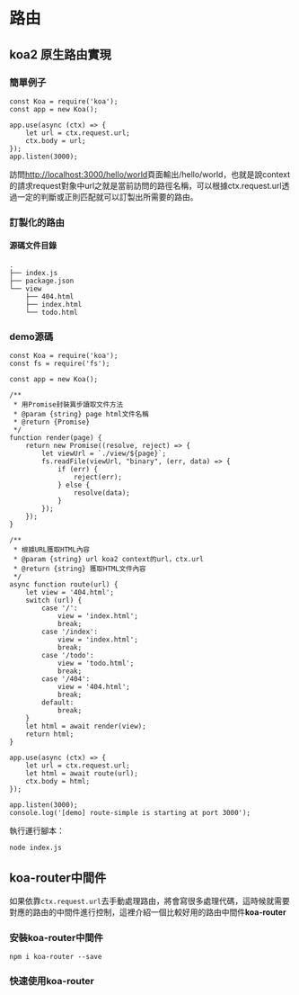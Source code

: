 # 路由

## koa2 原生路由實現

### 簡單例子

```
const Koa = require('koa');
const app = new Koa();

app.use(async (ctx) => {
    let url = ctx.request.url;
    ctx.body = url;
});
app.listen(3000);
```

訪問[http://localhost:3000/hello/world](http://localhost:3000/hello/world)頁面輸出/hello/world，也就是說context的請求request對象中url之就是當前訪問的路徑名稱，可以根據ctx.request.url透過一定的判斷或正則匹配就可以訂製出所需要的路由。

### 訂製化的路由

#### 源碼文件目錄

```
.
├── index.js
├── package.json
└── view
    ├── 404.html
    ├── index.html
    └── todo.html
```

### demo源碼

```
const Koa = require('koa');
const fs = require('fs');

const app = new Koa();

/**
 * 用Promise封裝異步讀取文件方法
 * @param {string} page html文件名稱
 * @return {Promise}
 */
function render(page) {
    return new Promise((resolve, reject) => {
        let viewUrl = `./view/${page}`;
        fs.readFile(viewUrl, "binary", (err, data) => {
            if (err) {
                reject(err);
            } else {
                resolve(data);
            }
        });
    });
}

/**
 * 根據URL獲取HTML內容
 * @param {string} url koa2 context的url，ctx.url
 * @return {string} 獲取HTML文件內容
 */
async function route(url) {
    let view = '404.html';
    switch (url) {
        case '/':
            view = 'index.html';
            break;
        case '/index':
            view = 'index.html';
            break;
        case '/todo':
            view = 'todo.html';
            break;
        case '/404':
            view = '404.html';
            break;
        default:
            break;
    }
    let html = await render(view);
    return html;
}

app.use(async (ctx) => {
    let url = ctx.request.url;
    let html = await route(url);
    ctx.body = html;
});

app.listen(3000);
console.log('[demo] route-simple is starting at port 3000');
```

執行運行腳本：

```
node index.js
```

## koa-router中間件

如果依靠`ctx.request.url`去手動處理路由，將會寫很多處理代碼，這時候就需要對應的路由的中間件進行控制，這裡介紹一個比較好用的路由中間件**koa-router**

### 安裝koa-router中間件

```
npm i koa-router --save
```

### 快速使用koa-router

```

```